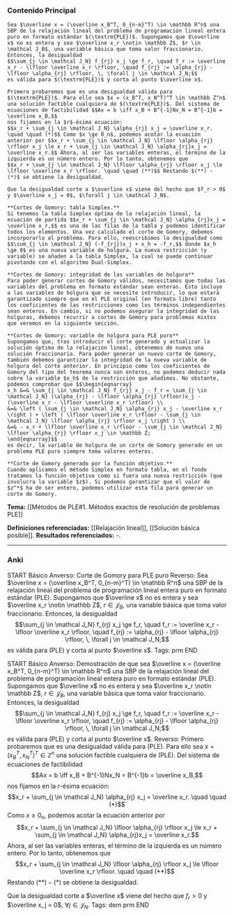 ### Contenido Principal

```ad-theorem
Sea $\overline x = (\overline x_B^T, 0_{n-m}^T) \in \mathbb R^n$ una SBP de la relajación lineal del problema de programación lineal entera puro en formato estándar $(\textrm{PLE})$. Supongamos que $\overline x$ no es entera y sea $\overline x_r \notin \mathbb Z$, $r \in \mathcal J_B$, una variable básica que toma valor fraccionario. Entonces, la desigualdad
$$\sum_{j \in \mathcal J_N} f_{rj} x_j \ge f_r, \quad f_r := \overline x_r - \lfloor \overline x_r \rfloor, \quad f_{rj} := \alpha_{rj} - \lfloor \alpha_{rj} \rfloor, \, \forall j \in \mathcal J_N;$$
es válida para $(\textrm{PLE})$ y corta al punto $\overline x$.
```

```ad-proof
Primero probaremos que es una desigualdad válida para $(\textrm{PLE})$. Para ello sea $x = (x_B^T, x_N^T)^T \in \mathbb Z^n$ una solución factible cualquiera de $(\textrm{PLE})$. Del sistema de ecuaciones de factibilidad $$Ax = b \iff x_B + B^{-1}Nx_N = B^{-1}b = \overline x_B,$$
nos fijamos en la $r$-ésima ecuación:
$$x_r + \sum_{j \in \mathcal J_N} \alpha_{rj} x_j = \overline x_r. \quad \quad (*)$$ Como $x \ge 0_n$, podemos acotar la ecuación anterior por $$x_r + \sum_{j \in \mathcal J_N} \lfloor \alpha_{rj} \rfloor x_j \le x_r + \sum_{j \in \mathcal J_N} \alpha_{rj}x_j = \overline x_r.$$ Ahora, al ser las variables enteras, el término de la izquierda es un número entero. Por lo tanto, obtenemos que
$$x_r + \sum_{j \in \mathcal J_N} \lfloor \alpha_{rj} \rfloor x_j \le \lfloor \overline x_r \rfloor. \quad \quad (**)$$ Restando $(**) - (*)$ se obtiene la desigualdad.

Que la desigualdad corte a $\overline x$ viene del hecho que $f_r > 0$ y $\overline x_j = 0$, $\forall j \in \mathcal J_N$.
```

```ad-note
**Cortes de Gomory: tabla Simplex.**
Si tenemos la tabla Simplex óptima de la relajación lineal, la ecuación de partida $$x_r + \sum_{j \in \mathcal J_N} \alpha_{rj}x_j = \overline x_r,$$ es una de las filas de la tabla y podemos identificar todos los elementos. Una vez calculado el corte de Gomory, debemos incorporarlo al problema. Para ello, reescribimos la desigualdad como $$\sum_{j \in \mathcal J_N} (-f_{rj})x_j + x_h = -f_r,$$ donde $x_h \ge 0$ es una nueva variable de holgura. La nueva restricción (y variable) se añaden a la tabla Simplex, la cual se puede continuar pivotando con el algoritmo Dual-Simplex.
```

```ad-note
**Cortes de Gomory: integridad de las variables de holgura**
Para poder generar cortes de Gomory válidos, necesitamos que todas las variables del problema en formato estándar sean enteras. Esto incluye a las variables de holgura que se necesite introducir, lo que estará garantizado siempre que en el PLE original (en formato libre) tanto los coeficientes de las restricciones como los términos independientes sean enteros. En cambio, si no podemos asegurar la integridad de las holguras, debemos recurrir a cortes de Gomory para problemas mixtos que veremos en la siguiente sección.
```

```ad-note
**Cortes de Gomory: variable de holgura para PLE puro**
Supongamos que, tras introducir el corte generado y actualizar la solución óptima de la relajación lineal, obtenemos de nuevo una solución fraccionaria. Para poder generar un nuevo corte de Gomory, también debemos garantizar la integridad de la nueva variable de holgura del corte anterior. En principio como los coeficientes de Gomory del tipo del teorema nunca son enteros, no podemos deducir nada sobre la variable $x_h$ de la restricción que añadimos. No obstante, podemos comprobar que $$\begin{eqnarray} 
x_h &=& \sum_{j \in \mathcal J_N} f_{rj} x_j - f_r = \sum_{j \in \mathcal J_N} (\alpha_{rj} - \lfloor \alpha_{rj} \rfloor)x_j - (\overline x_r - \lfloor \overline x_r \rfloor) \\
&=& \left ( \sum_{j \in \mathcal J_N} \alpha_{rj} x_j - \overline x_r \right ) + \left ( \lfloor \overline x_r \rfloor - \sum_{j \in \mathcal J_N} \lfloor \alpha_{rj} \rfloor x_j \right ) \\
&=& - x_r + \lfloor \overline x_r \rfloor - \sum_{j \in \mathcal J_N} \lfloor \alpha_{rj} \rfloor x_j \in \mathbb Z;
\end{eqnarray}$$
es decir, la variable de holgura de un corte de Gomory generado en un problema PLE puro siempre toma valores enteros.
```

```ad-note
**Corte de Gomory generado por la función objetivo.**
Cuando aplicamos el método Simplex en formato tabla, en el fondo tratamos la función objetivo como si fuera una nueva restricción (que involucra la variable $z$). Si podemos garantizar que el valor de $z^*$ ha de ser entero, podemos utilizar esta fila para generar un corte de Gomory.
```

**Tema:** [[Métodos de PLE#1. Métodos exactos de resolución de problemas PLE]]

**Definiciones referenciadas:** [[Relajación lineal]], [[Solución básica posible]].
**Resultados referenciados:** -.

---
### Anki

START
Básico
Anverso: Corte de Gomory para PLE puro
Reverso: Sea $\overline x = (\overline x_B^T, 0_{n-m}^T) \in \mathbb R^n$ una SBP de la relajación lineal del problema de programación lineal entera puro en formato estándar $(\textrm{PLE})$. Supongamos que $\overline x$ no es entera y sea $\overline x_r \notin \mathbb Z$, $r \in \mathcal J_B$, una variable básica que toma valor fraccionario. Entonces, la desigualdad
$$\sum_{j \in \mathcal J_N} f_{rj} x_j \ge f_r, \quad f_r := \overline x_r - \lfloor \overline x_r \rfloor, \quad f_{rj} := \alpha_{rj} - \lfloor \alpha_{rj} \rfloor, \, \forall j \in \mathcal J_N;$$
es válida para $(\textrm{PLE})$ y corta al punto $\overline x$.
Tags: prm
END

START
Básico
Anverso: Demostración de que sea $\overline x = (\overline x_B^T, 0_{n-m}^T) \in \mathbb R^n$ una SBP de la relajación lineal del problema de programación lineal entera puro en formato estándar $(\textrm{PLE})$. Supongamos que $\overline x$ no es entera y sea $\overline x_r \notin \mathbb Z$, $r \in \mathcal J_B$, una variable básica que toma valor fraccionario. Entonces, la desigualdad
$$\sum_{j \in \mathcal J_N} f_{rj} x_j \ge f_r, \quad f_r := \overline x_r - \lfloor \overline x_r \rfloor, \quad f_{rj} := \alpha_{rj} - \lfloor \alpha_{rj} \rfloor, \, \forall j \in \mathcal J_N;$$
es válida para $(\textrm{PLE})$ y corta al punto $\overline x$.
Reverso: Primero probaremos que es una desigualdad válida para $(\textrm{PLE})$. Para ello sea $x = (x_B^T, x_N^T)^T \in \mathbb Z^n$ una solución factible cualquiera de $(\textrm{PLE})$. Del sistema de ecuaciones de factibilidad $$Ax = b \iff x_B + B^{-1}Nx_N = B^{-1}b = \overline x_B,$$
nos fijamos en la $r$-ésima ecuación:
$$x_r + \sum_{j \in \mathcal J_N} \alpha_{rj} x_j = \overline x_r. \quad \quad (*)$$ Como $x \ge 0_n$, podemos acotar la ecuación anterior por $$x_r + \sum_{j \in \mathcal J_N} \lfloor \alpha_{rj} \rfloor x_j \le x_r + \sum_{j \in \mathcal J_N} \alpha_{rj}x_j = \overline x_r.$$ Ahora, al ser las variables enteras, el término de la izquierda es un número entero. Por lo tanto, obtenemos que
$$x_r + \sum_{j \in \mathcal J_N} \lfloor \alpha_{rj} \rfloor x_j \le \lfloor \overline x_r \rfloor. \quad \quad (**)$$ Restando $(**) - (*)$ se obtiene la desigualdad.

Que la desigualdad corte a $\overline x$ viene del hecho que $f_r > 0$ y $\overline x_j = 0$, $\forall j \in \mathcal J_N$.
Tags: dem prm
END

